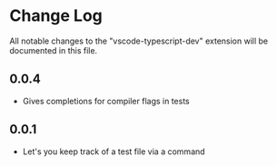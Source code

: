 # Change Log

All notable changes to the "vscode-typescript-dev" extension will be documented in this file.

## 0.0.4

- Gives completions for compiler flags in tests

## 0.0.1

- Let's you keep track of a test file via a command

